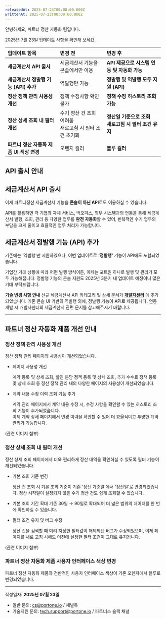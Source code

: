 ```yaml
---
releasedAt: 2025-07-23T00:00:00.000Z
writtenAt: 2025-07-23T00:00:00.000Z
---
```


안녕하세요, 파트너 정산 자동화 팀입니다.

2025년 7월 23일 업데이트 사항을 확인해 보세요.

|**업데이트 항목**                       |**변경 전**                                               |**변경 후**                                             |
|:---------------------------------------|:---------------------------------------------------------|:-------------------------------------------------------|
|**세금계산서 API 출시**                 |세금계산서 기능을 콘솔에서만 이용                         |**API 제공으로 시스템 연동 및 자동화 가능**             |
|**세금계산서 정발행 기능 (API) 추가**   |역발행만 가능                                             |**정발행 및 역발행 모두 지원 (API)**                    |
|**정산 정책 관리 사용성 개선**          |정책 수정사항 확인 불가                                   |**정책 수정 히스토리 조회 가능**                        |
|**정산 상세 조회 내 필터 개선**         |수기 정산 건 조회 어려움<br />새로고침 시 필터 조건 초기화|**정산일 기준으로 조회<br />새로고침 시 필터 조건 유지**|
|**파트너 정산 자동화 제품 UI 색상 변경**|오렌지 컬러                                               |**블루 컬러**                                           |

## API 출시 안내

## 세금계산서 API 출시

이제 파트너정산 세금계산서 기능을 **콘솔이 아닌 API**로도 이용하실 수 있습니다.

API를 활용하면 각 기업의 자체 서비스, 백오피스, 외부 시스템과의 연동을 통해 세금계산서 발행, 조회, 관리 등 다양한 업무를 **완전 자동화**할 수 있어, 반복적인 수기 업무의 부담을 크게 줄이고 효율적인 업무 처리가 가능합니다.

## 세금계산서 정발행 기능 (API) 추가

기존에는 ‘역발행’만 지원하였으나, 이번 업데이트로 **‘정발행’** 기능이 API에도 포함되었습니다.

기업간 거래 상황에 따라 어떤 발행 방식이든, 이제는 포트원 하나로 발행 및 관리가 모두 가능해집니다.
정발행 기능의 콘솔 지원도 2025년 3분기 내 업데이트 예정이니 많은 기대 부탁드립니다.

**기술 변경 사항 안내**
신규 세금계산서 API 카테고리 및 상세 문서가 [**개발자센터**](https://developers.portone.io/api/rest-v2/b2b.taxInvoice?v=v2) 에 추가되었습니다.
기존 콘솔 UI 기반의 역발행 외에, 정발행 기능이 API로 제공됩니다.
연동 개발 시 개발자센터의 세금계산서 관련 문서를 참고해주시기 바랍니다.

---

## 파트너 정산 자동화 제품 개선 안내

### 정산 정책 관리 사용성 개선

정산 정책 관리 페이지의 사용성이 개선되었습니다.

- 페이지 사용성 개선

  계약 등록 및 상세 조회, 할인 분담 정책 등록 및 상세 조회, 추가 수수료 정책 등록 및 상세 조회 등 정산 정책 관리 내의 다양한 페이지의 사용성이 개선되었습니다.

- 계약 내용 수정 이력 조회 기능 추가

  계약 관리 페이지에서 계약 내용 수정 시, 수정 사항을 확인할 수 있는 히스토리 조회 기능이 추가되었습니다.\
  이제 계약 상세 페이지에서 변경 이력을 확인할 수 있어 더 효율적이고 투명한 계약 관리가 가능합니다.

(관련 이미지 첨부)

### 정산 상세 조회 내 필터 개선

정산 상세 조회 페이지에서 더욱 편리하게 정산 내역을 확인하실 수 있도록 필터 기능이 개선되었습니다.

- 기본 조회 기준 변경

  정산 건 조회 시 기본 조회 기준이 기존 '정산 기준일'에서 '정산일'로 변경되었습니다.
  정산 시작일이 설정되지 않은 수기 정산 건도 쉽게 조회할 수 있습니다.

- 기본 조회 기간 확대
  기존 30일 → 90일로 확대되어 더 넓은 범위의 데이터를 한 번에 확인하실 수 있습니다.

- 필터 조건 유지 및 버그 수정

  정산 건을 검색할 때 미리 지정한 필터값이 해제되던 버그가 수정되었으며,
  이제 페이지를 새로 고침 시에도 이전에 설정한 필터 조건이 그대로 유지됩니다.

(관련 이미지 첨부)

### 파트너 정산 자동화 제품 사용자 인터페이스 색상 변경

파트너 정산 자동화 제품의 전반적인 사용자 인터페이스 색상이 기존 오렌지에서 블루로 변경되었습니다.

---

작성일자: **2025년 07월 23일**

- 일반 문의: <cs@portone.io> / 채널톡
- 기술지원 문의: <tech.support@portone.io> / 파트너스 슬랙 채널
